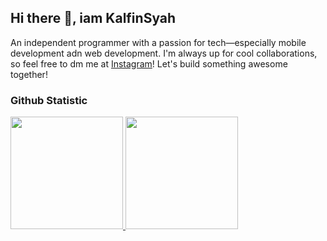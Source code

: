 ## Hi there 👋, iam KalfinSyah

An independent programmer with a passion for tech—especially mobile development adn web development. I'm always up for cool collaborations, so feel free to dm me at [Instagram](https://www.instagram.com/kalfin420/)! Let's build something awesome together!

### Github Statistic
<p align="left">
<a href="https://github.com/dimasmds">
  <img height="180em" src="https://github-readme-stats-eight-theta.vercel.app/api?username=KalfinSyah&show_icons=true&theme=algolia&include_all_commits=true&count_private=true"/>
  <img height="180em" src="https://github-readme-stats-eight-theta.vercel.app/api/top-langs/?username=KalfinSyah&layout=compact&langs_count=8&theme=algolia"/>
</a>
</p>


